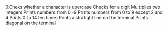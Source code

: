 0.Cheks whether a character is upercase
Checks for a digit
Multiplies two integers
Prints numbers from 0 -9
Prints numbers from 0 to 9 except 2 and 4
Prints 0 to 14 ten times
Prints a stratight line on the terminal
Prints diagonal on the terminal
